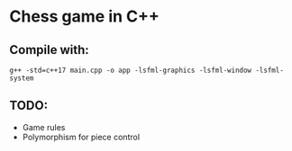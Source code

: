 # Chess game in C++

## Compile with:
```
g++ -std=c++17 main.cpp -o app -lsfml-graphics -lsfml-window -lsfml-system
```

## TODO:
- Game rules
- Polymorphism for piece control
